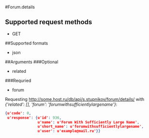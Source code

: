 #Forum.details

## Supported request methods 
* GET

##Supported formats
* json

##Arguments
###Optional
* related

###Requried
* forum

Requesting http://some.host.ru/db/api/s.stupnikov/forum/details/ with _{'related': [], 'forum': 'forumwithsufficientlylargename'}_:
```json
{u'code': 0,
 u'response': {u'id': 936,
               u'name': u'Forum With Sufficiently Large Name',
               u'short_name': u'forumwithsufficientlylargename',
               u'user': u'example@mail.ru'}}
```
